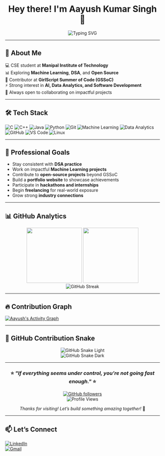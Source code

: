 <div align="center">
  
# Hey there! I'm Aayush Kumar Singh 🚀  

<img src="https://readme-typing-svg.herokuapp.com?font=Fira+Code&pause=1000&color=36BCF7&center=true&vCenter=true&width=500&lines=Machine+Learning+Enthusiast;Open+Source+Contributor;Problem+Solver;Aspiring+Software+Engineer" alt="Typing SVG" />

</div>

---

## 🧠 About Me  
💻 CSE student at **Manipal Institute of Technology**  
📊 Exploring **Machine Learning**, **DSA**, and **Open Source**  
🌱 Contributor at **GirlScript Summer of Code (GSSoC)**  
⚡ Strong interest in **AI, Data Analytics, and Software Development**  
🤝 Always open to collaborating on impactful projects  

---

## 🛠 Tech Stack  

![C](https://img.shields.io/badge/C-A8B9CC?style=for-the-badge&logo=c&logoColor=white)
![C++](https://img.shields.io/badge/C++-00599C?style=for-the-badge&logo=c%2B%2B&logoColor=white)
![Java](https://img.shields.io/badge/Java-007396?style=for-the-badge&logo=java&logoColor=white)
![Python](https://img.shields.io/badge/Python-3776AB?style=for-the-badge&logo=python&logoColor=white)
![Git](https://img.shields.io/badge/Git-F05032?style=for-the-badge&logo=git&logoColor=white)
![Machine Learning](https://img.shields.io/badge/Machine%20Learning-FF6F00?style=for-the-badge&logo=tensorflow&logoColor=white)
![Data Analytics](https://img.shields.io/badge/Data%20Analytics-005571?style=for-the-badge&logo=powerbi&logoColor=white)
![GitHub](https://img.shields.io/badge/GitHub-181717?style=for-the-badge&logo=github&logoColor=white)
![VS Code](https://img.shields.io/badge/VS%20Code-007ACC?style=for-the-badge&logo=visualstudiocode&logoColor=white)
![Linux](https://img.shields.io/badge/Linux-FCC624?style=for-the-badge&logo=linux&logoColor=black)

---

## 🎯 Professional Goals  

- Stay consistent with **DSA practice**  
- Work on impactful **Machine Learning projects**  
- Contribute to **open-source projects** beyond GSSoC  
- Build a **portfolio website** to showcase achievements  
- Participate in **hackathons and internships**  
- Begin **freelancing** for real-world exposure  
- Grow strong **industry connections**  

---

## 📊 GitHub Analytics  

<div align="center">
  <img height="180em" src="https://github-readme-stats.vercel.app/api?username=aayushcoder-ui&show_icons=true&theme=tokyonight&include_all_commits=true&count_private=true"/>
  <img height="180em" src="https://github-readme-stats.vercel.app/api/top-langs/?username=aayushcoder-ui&layout=compact&langs_count=8&theme=tokyonight"/>
</div>

<div align="center">
  <img src="https://streak-stats.demolab.com/?user=aayushcoder-ui&theme=tokyonight" alt="GitHub Streak" />
</div>

---

## 🔥 Contribution Graph  

<a href="https://github.com/ashutosh00710/github-readme-activity-graph">
  <img alt="Aayush's Activity Graph" src="https://github-readme-activity-graph.vercel.app/graph?username=aayushcoder-ui&bg_color=0d1117&color=36BCF7&line=36BCF7&point=FFFFFF&area=true&hide_border=true"/>
</a>

---

## 🐍 GitHub Contribution Snake  

<div align="center">
  
![GitHub Snake Light](https://raw.githubusercontent.com/aayushcoder-ui/aayushcoder-ui/output/snake.svg#gh-light-mode-only)  
![GitHub Snake Dark](https://raw.githubusercontent.com/aayushcoder-ui/aayushcoder-ui/output/snake.svg#gh-dark-mode-only)  

</div>

---

<div align="center">
  
### ⭐ *"If everything seems under control, you’re not going fast enough."* ⭐  

[![GitHub followers](https://img.shields.io/github/followers/aayushcoder-ui?style=social)](https://github.com/aayushcoder-ui)  
![Profile Views](https://komarev.com/ghpvc/?username=aayushcoder-ui&label=Profile%20Views&color=0e75b6&style=flat)

*Thanks for visiting! Let’s build something amazing together!* 🚀  

</div>

---

## 📫 Let’s Connect  

[![LinkedIn](https://img.shields.io/badge/LinkedIn-blue?style=flat&logo=linkedin&logoColor=white)](https://www.linkedin.com/in/aayush-kr-singh)  
[![Gmail](https://img.shields.io/badge/Gmail-D14836?style=flat&logo=gmail&logoColor=white)](mailto:aayush35664@gmail.com)  
